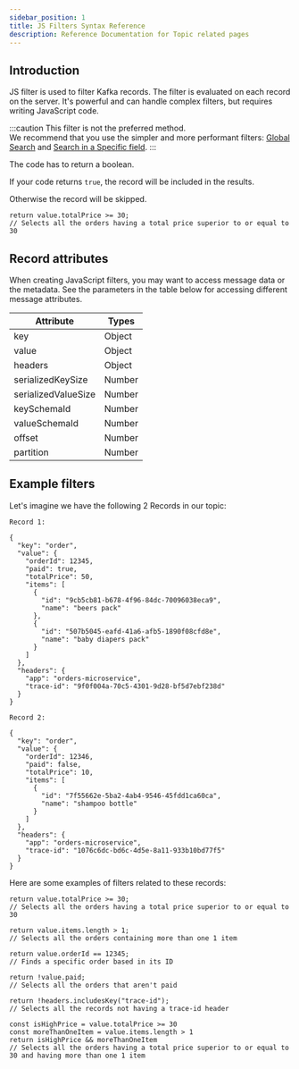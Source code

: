 ```yaml
---
sidebar_position: 1
title: JS Filters Syntax Reference
description: Reference Documentation for Topic related pages
---
```


## Introduction

JS filter is used to filter Kafka records. The filter is evaluated on each record on the server. It's powerful and can handle complex filters, but requires writing JavaScript code.

:::caution
This filter is not the preferred method.  
We recommend that you use the simpler and more performant filters: [Global Search](/platform/navigation/console/topics/topic-consume/consume/#global-search) and [Search in a Specific field](/platform/navigation/console/topics/topic-consume/consume/#search-in-a-specific-field).
:::

The code has to return a boolean.

If your code returns `true`, the record will be included in the results.

Otherwise the record will be skipped.

    return value.totalPrice >= 30;
    // Selects all the orders having a total price superior to or equal to 30

## Record attributes

When creating JavaScript filters, you may want to access message data or the metadata. See the parameters in the table below for accessing different message attributes.

| Attribute           | Types  |
| ------------------- | ------ |
| key                 | Object |
| value               | Object |
| headers             | Object |
| serializedKeySize   | Number |
| serializedValueSize | Number |
| keySchemaId         | Number |
| valueSchemaId       | Number |
| offset              | Number |
| partition           | Number |

## Example filters

Let's imagine we have the following 2 Records in our topic:

```
Record 1:

{
  "key": "order",
  "value": {
    "orderId": 12345,
    "paid": true,
    "totalPrice": 50,
    "items": [
      {
        "id": "9cb5cb81-b678-4f96-84dc-70096038eca9",
        "name": "beers pack"
      },
      {
        "id": "507b5045-eafd-41a6-afb5-1890f08cfd8e",
        "name": "baby diapers pack"
      }
    ]
  },
  "headers": {
    "app": "orders-microservice",
    "trace-id": "9f0f004a-70c5-4301-9d28-bf5d7ebf238d"
  }
}

Record 2:

{
  "key": "order",
  "value": {
    "orderId": 12346,
    "paid": false,
    "totalPrice": 10,
    "items": [
      {
        "id": "7f55662e-5ba2-4ab4-9546-45fdd1ca60ca",
        "name": "shampoo bottle"
      }
    ]
  },
  "headers": {
    "app": "orders-microservice",
    "trace-id": "1076c6dc-bd6c-4d5e-8a11-933b10bd77f5"
  }
}

```

Here are some examples of filters related to these records:

```
return value.totalPrice >= 30;
// Selects all the orders having a total price superior to or equal to 30

return value.items.length > 1;
// Selects all the orders containing more than one 1 item

return value.orderId == 12345;
// Finds a specific order based in its ID

return !value.paid;
// Selects all the orders that aren't paid

return !headers.includesKey("trace-id");
// Selects all the records not having a trace-id header

const isHighPrice = value.totalPrice >= 30
const moreThanOneItem = value.items.length > 1
return isHighPrice && moreThanOneItem
// Selects all the orders having a total price superior to or equal to 30 and having more than one 1 item

```

          